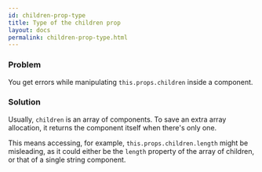 ```yaml
---
id: children-prop-type
title: Type of the children prop
layout: docs
permalink: children-prop-type.html
---
```


### Problem
You get errors while manipulating `this.props.children` inside a component.

### Solution
Usually, `children` is an array of components. To save an extra array allocation, it returns the component itself when there's only one.

This means accessing, for example, `this.props.children.length` might be misleading, as it could either be the `length` property of the array of children, or that of a single string component.
